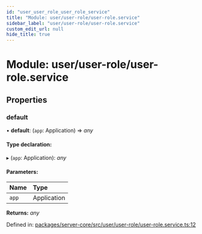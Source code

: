 ```yaml
---
id: "user_user_role_user_role_service"
title: "Module: user/user-role/user-role.service"
sidebar_label: "user/user-role/user-role.service"
custom_edit_url: null
hide_title: true
---
```


# Module: user/user-role/user-role.service

## Properties

### default

• **default**: (`app`: Application) => *any*

#### Type declaration:

▸ (`app`: Application): *any*

#### Parameters:

| Name | Type |
| :------ | :------ |
| `app` | Application |

**Returns:** *any*

Defined in: [packages/server-core/src/user/user-role/user-role.service.ts:12](https://github.com/xr3ngine/xr3ngine/blob/2d83606b6/packages/server-core/src/user/user-role/user-role.service.ts#L12)
